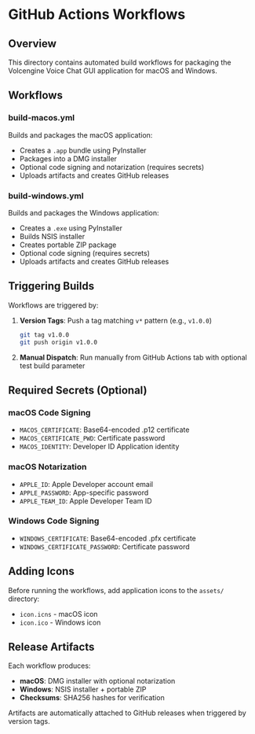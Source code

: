# GitHub Actions Workflows

## Overview

This directory contains automated build workflows for packaging the Volcengine Voice Chat GUI application for macOS and Windows.

## Workflows

### build-macos.yml
Builds and packages the macOS application:
- Creates a `.app` bundle using PyInstaller
- Packages into a DMG installer
- Optional code signing and notarization (requires secrets)
- Uploads artifacts and creates GitHub releases

### build-windows.yml
Builds and packages the Windows application:
- Creates a `.exe` using PyInstaller  
- Builds NSIS installer
- Creates portable ZIP package
- Optional code signing (requires secrets)
- Uploads artifacts and creates GitHub releases

## Triggering Builds

Workflows are triggered by:
1. **Version Tags**: Push a tag matching `v*` pattern (e.g., `v1.0.0`)
   ```bash
   git tag v1.0.0
   git push origin v1.0.0
   ```

2. **Manual Dispatch**: Run manually from GitHub Actions tab with optional test build parameter

## Required Secrets (Optional)

### macOS Code Signing
- `MACOS_CERTIFICATE`: Base64-encoded .p12 certificate
- `MACOS_CERTIFICATE_PWD`: Certificate password
- `MACOS_IDENTITY`: Developer ID Application identity

### macOS Notarization
- `APPLE_ID`: Apple Developer account email
- `APPLE_PASSWORD`: App-specific password
- `APPLE_TEAM_ID`: Apple Developer Team ID

### Windows Code Signing
- `WINDOWS_CERTIFICATE`: Base64-encoded .pfx certificate
- `WINDOWS_CERTIFICATE_PASSWORD`: Certificate password

## Adding Icons

Before running the workflows, add application icons to the `assets/` directory:
- `icon.icns` - macOS icon
- `icon.ico` - Windows icon

## Release Artifacts

Each workflow produces:
- **macOS**: DMG installer with optional notarization
- **Windows**: NSIS installer + portable ZIP
- **Checksums**: SHA256 hashes for verification

Artifacts are automatically attached to GitHub releases when triggered by version tags.